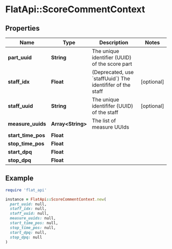 # FlatApi::ScoreCommentContext

## Properties

| Name | Type | Description | Notes |
| ---- | ---- | ----------- | ----- |
| **part_uuid** | **String** | The unique identifier (UUID) of the score part |  |
| **staff_idx** | **Float** | (Deprecated, use &#x60;staffUuid&#x60;) The identififer of the staff | [optional] |
| **staff_uuid** | **String** | The unique identififer (UUID) of the staff | [optional] |
| **measure_uuids** | **Array&lt;String&gt;** | The list of measure UUIds |  |
| **start_time_pos** | **Float** |  |  |
| **stop_time_pos** | **Float** |  |  |
| **start_dpq** | **Float** |  |  |
| **stop_dpq** | **Float** |  |  |

## Example

```ruby
require 'flat_api'

instance = FlatApi::ScoreCommentContext.new(
  part_uuid: null,
  staff_idx: null,
  staff_uuid: null,
  measure_uuids: null,
  start_time_pos: null,
  stop_time_pos: null,
  start_dpq: null,
  stop_dpq: null
)
```

